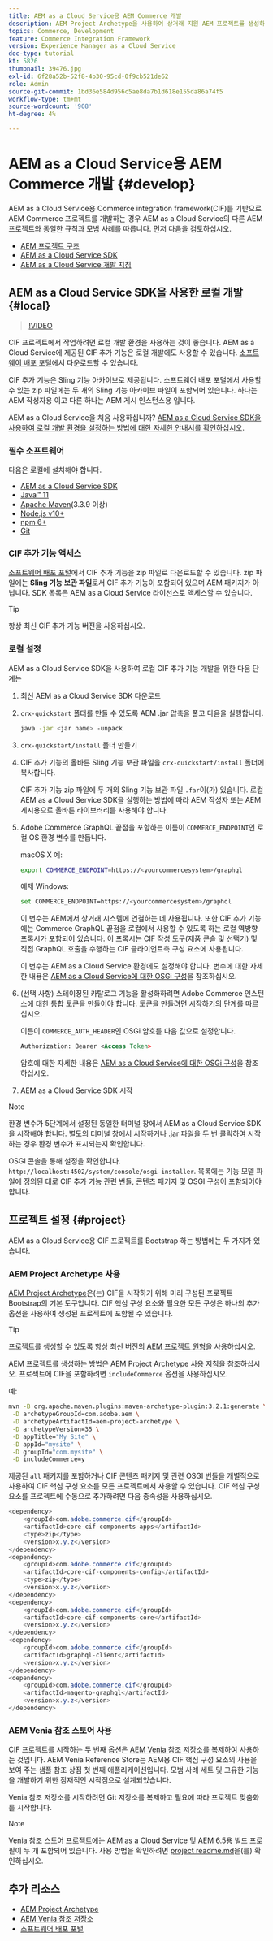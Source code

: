 ```yaml
---
title: AEM as a Cloud Service용 AEM Commerce 개발
description: AEM Project Archetype을 사용하여 상거래 지원 AEM 프로젝트를 생성하는 방법을 알아봅니다. AEM as a Cloud Service SDK을 사용하여 프로젝트를 빌드하고 로컬 개발 환경에 배포하는 방법에 대해 알아봅니다.
topics: Commerce, Development
feature: Commerce Integration Framework
version: Experience Manager as a Cloud Service
doc-type: tutorial
kt: 5826
thumbnail: 39476.jpg
exl-id: 6f28a52b-52f8-4b30-95cd-0f9cb521de62
role: Admin
source-git-commit: 1bd36e584d956c5ae8da7b1d618e155da86a74f5
workflow-type: tm+mt
source-wordcount: '908'
ht-degree: 4%

---
```


# AEM as a Cloud Service용 AEM Commerce 개발 {#develop}

AEM as a Cloud Service용 Commerce integration framework(CIF)를 기반으로 AEM Commerce 프로젝트를 개발하는 경우 AEM as a Cloud Service의 다른 AEM 프로젝트와 동일한 규칙과 모범 사례를 따릅니다. 먼저 다음을 검토하십시오.

- [AEM 프로젝트 구조](https://experienceleague.adobe.com/docs/experience-manager-cloud-service/content/implementing/developing/aem-project-content-package-structure.html?lang=ko)
- [AEM as a Cloud Service SDK](https://experienceleague.adobe.com/docs/experience-manager-cloud-service/content/implementing/developing/aem-as-a-cloud-service-sdk.html?lang=ko)
- [AEM as a Cloud Service 개발 지침](https://experienceleague.adobe.com/docs/experience-manager-cloud-service/content/implementing/developing/development-guidelines.html?lang=ko)

## AEM as a Cloud Service SDK을 사용한 로컬 개발 {#local}

>[!VIDEO](https://video.tv.adobe.com/v/39476/?quality=12&learn=on)

CIF 프로젝트에서 작업하려면 로컬 개발 환경을 사용하는 것이 좋습니다. AEM as a Cloud Service에 제공된 CIF 추가 기능은 로컬 개발에도 사용할 수 있습니다. [소프트웨어 배포 포털](https://experience.adobe.com/#/downloads/content/software-distribution/en/aemcloud.html)에서 다운로드할 수 있습니다.

CIF 추가 기능은 Sling 기능 아카이브로 제공됩니다. 소프트웨어 배포 포털에서 사용할 수 있는 zip 파일에는 두 개의 Sling 기능 아카이브 파일이 포함되어 있습니다. 하나는 AEM 작성자용 이고 다른 하나는 AEM 게시 인스턴스용 입니다.

AEM as a Cloud Service을 처음 사용하십니까?**&#x200B;** [AEM as a Cloud Service SDK을 사용하여 로컬 개발 환경을 설정하는 방법에 대한 자세한 안내서를 확인하십시오](https://experienceleague.adobe.com/docs/experience-manager-learn/cloud-service/local-development-environment-set-up/overview.html?lang=ko).

### 필수 소프트웨어

다음은 로컬에 설치해야 합니다.

- [AEM as a Cloud Service SDK](https://experienceleague.adobe.com/docs/experience-manager-learn/cloud-service/local-development-environment-set-up/aem-runtime.html?lang=ko#download-the-aem-as-a-cloud-service-sdk)
- [Java™ 11](https://downloads.experiencecloud.adobe.com/content/software-distribution/en/general.html)
- [Apache Maven](https://maven.apache.org/)&#x200B;(3.3.9 이상)
- [Node.js v10+](https://nodejs.org/en)
- [npm 6+](https://www.npmjs.com/)
- [Git](https://git-scm.com/)

### CIF 추가 기능 액세스

[소프트웨어 배포 포털](https://experience.adobe.com/#/downloads/content/software-distribution/en/aemcloud.html)에서 CIF 추가 기능을 zip 파일로 다운로드할 수 있습니다. zip 파일에는 **Sling 기능 보관 파일**&#x200B;로서 CIF 추가 기능이 포함되어 있으며 AEM 패키지가 아닙니다. SDK 목록은 AEM as a Cloud Service 라이선스로 액세스할 수 있습니다.

>[!TIP]
>
>항상 최신 CIF 추가 기능 버전을 사용하십시오.

### 로컬 설정

AEM as a Cloud Service SDK을 사용하여 로컬 CIF 추가 기능 개발을 위한 다음 단계는

1. 최신 AEM as a Cloud Service SDK 다운로드
1. `crx-quickstart` 폴더를 만들 수 있도록 AEM .jar 압축을 풀고 다음을 실행합니다.

   ```bash
   java -jar <jar name> -unpack
   ```

1. `crx-quickstart/install` 폴더 만들기
1. CIF 추가 기능의 올바른 Sling 기능 보관 파일을 `crx-quickstart/install` 폴더에 복사합니다.

   CIF 추가 기능 zip 파일에 두 개의 Sling 기능 보관 파일 `.far`이(가) 있습니다. 로컬 AEM as a Cloud Service SDK을 실행하는 방법에 따라 AEM 작성자 또는 AEM 게시용으로 올바른 라이브러리를 사용해야 합니다.

1. Adobe Commerce GraphQL 끝점을 포함하는 이름이 `COMMERCE_ENDPOINT`인 로컬 OS 환경 변수를 만듭니다.

   macOS X 예:

   ```bash
   export COMMERCE_ENDPOINT=https://<yourcommercesystem>/graphql
   ```

   예제 Windows:

   ```bash
   set COMMERCE_ENDPOINT=https://<yourcommercesystem>/graphql
   ```

   이 변수는 AEM에서 상거래 시스템에 연결하는 데 사용됩니다. 또한 CIF 추가 기능에는 Commerce GraphQL 끝점을 로컬에서 사용할 수 있도록 하는 로컬 역방향 프록시가 포함되어 있습니다. 이 프록시는 CIF 작성 도구(제품 콘솔 및 선택기) 및 직접 GraphQL 호출을 수행하는 CIF 클라이언트측 구성 요소에 사용됩니다.

   이 변수는 AEM as a Cloud Service 환경에도 설정해야 합니다. 변수에 대한 자세한 내용은 [AEM as a Cloud Service에 대한 OSGi 구성](https://experienceleague.adobe.com/docs/experience-manager-cloud-service/content/implementing/deploying/configuring-osgi.html?lang=ko#local-development)을 참조하십시오.

1. (선택 사항) 스테이징된 카탈로그 기능을 활성화하려면 Adobe Commerce 인스턴스에 대한 통합 토큰을 만들어야 합니다. 토큰을 만들려면 [시작하기](./getting-started.md#staging)의 단계를 따르십시오.

   이름이 `COMMERCE_AUTH_HEADER`인 OSGi 암호를 다음 값으로 설정합니다.

   ```xml
   Authorization: Bearer <Access Token>
   ```

   암호에 대한 자세한 내용은 [AEM as a Cloud Service에 대한 OSGi 구성](https://experienceleague.adobe.com/docs/experience-manager-cloud-service/content/implementing/deploying/configuring-osgi.html?lang=ko#local-development)을 참조하십시오.

1. AEM as a Cloud Service SDK 시작

>[!NOTE]
>
>환경 변수가 5단계에서 설정된 동일한 터미널 창에서 AEM as a Cloud Service SDK을 시작해야 합니다. 별도의 터미널 창에서 시작하거나 .jar 파일을 두 번 클릭하여 시작하는 경우 환경 변수가 표시되는지 확인합니다.

OSGI 콘솔을 통해 설정을 확인합니다. `http://localhost:4502/system/console/osgi-installer`. 목록에는 기능 모델 파일에 정의된 대로 CIF 추가 기능 관련 번들, 콘텐츠 패키지 및 OSGI 구성이 포함되어야 합니다.

## 프로젝트 설정 {#project}

AEM as a Cloud Service용 CIF 프로젝트를 Bootstrap 하는 방법에는 두 가지가 있습니다.

### AEM Project Archetype 사용

[AEM Project Archetype](https://github.com/adobe/aem-project-archetype)은(는) CIF을 시작하기 위해 미리 구성된 프로젝트 Bootstrap의 기본 도구입니다. CIF 핵심 구성 요소와 필요한 모든 구성은 하나의 추가 옵션을 사용하여 생성된 프로젝트에 포함될 수 있습니다.

>[!TIP]
>
>프로젝트를 생성할 수 있도록 항상 최신 버전의 [AEM 프로젝트 원형](https://github.com/adobe/aem-project-archetype/releases)을 사용하십시오.

AEM 프로젝트를 생성하는 방법은 AEM Project Archetype [사용 지침](https://github.com/adobe/aem-project-archetype#usage)을 참조하십시오. 프로젝트에 CIF을 포함하려면 `includeCommerce` 옵션을 사용하십시오.

예:

```bash
mvn -B org.apache.maven.plugins:maven-archetype-plugin:3.2.1:generate \
 -D archetypeGroupId=com.adobe.aem \
 -D archetypeArtifactId=aem-project-archetype \
 -D archetypeVersion=35 \
 -D appTitle="My Site" \
 -D appId="mysite" \
 -D groupId="com.mysite" \
 -D includeCommerce=y
```

제공된 `all` 패키지를 포함하거나 CIF 콘텐츠 패키지 및 관련 OSGI 번들을 개별적으로 사용하여 CIF 핵심 구성 요소를 모든 프로젝트에서 사용할 수 있습니다. CIF 핵심 구성 요소를 프로젝트에 수동으로 추가하려면 다음 종속성을 사용하십시오.

```java
<dependency>
    <groupId>com.adobe.commerce.cif</groupId>
    <artifactId>core-cif-components-apps</artifactId>
    <type>zip</type>
    <version>x.y.z</version>
</dependency>
<dependency>
    <groupId>com.adobe.commerce.cif</groupId>
    <artifactId>core-cif-components-config</artifactId>
    <type>zip</type>
    <version>x.y.z</version>
</dependency>
<dependency>
    <groupId>com.adobe.commerce.cif</groupId>
    <artifactId>core-cif-components-core</artifactId>
    <version>x.y.z</version>
</dependency>
<dependency>
    <groupId>com.adobe.commerce.cif</groupId>
    <artifactId>graphql-client</artifactId>
    <version>x.y.z</version>
</dependency>
<dependency>
    <groupId>com.adobe.commerce.cif</groupId>
    <artifactId>magento-graphql</artifactId>
    <version>x.y.z</version>
</dependency>
```

### AEM Venia 참조 스토어 사용

CIF 프로젝트를 시작하는 두 번째 옵션은 [AEM Venia 참조 저장소](https://github.com/adobe/aem-cif-guides-venia)를 복제하여 사용하는 것입니다. AEM Venia Reference Store는 AEM용 CIF 핵심 구성 요소의 사용을 보여 주는 샘플 참조 상점 첫 번째 애플리케이션입니다. 모범 사례 세트 및 고유한 기능을 개발하기 위한 잠재적인 시작점으로 설계되었습니다.

Venia 참조 저장소를 시작하려면 Git 저장소를 복제하고 필요에 따라 프로젝트 맞춤화를 시작합니다.

>[!NOTE]
>
>Venia 참조 스토어 프로젝트에는 AEM as a Cloud Service 및 AEM 6.5용 빌드 프로필이 두 개 포함되어 있습니다. 사용 방법을 확인하려면 [project readme.md](https://github.com/adobe/aem-cif-guides-venia/blob/main/README.md)을(를) 확인하십시오.

## 추가 리소스

- [AEM Project Archetype](https://github.com/adobe/aem-project-archetype)
- [AEM Venia 참조 저장소](https://github.com/adobe/aem-cif-guides-venia)
- [소프트웨어 배포 포털](https://experience.adobe.com/#/downloads/content/software-distribution/en/aemcloud.html)
